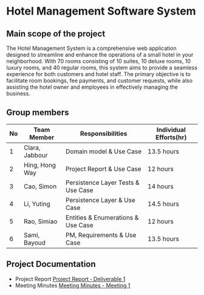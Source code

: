 # Hotel Management Software System

## Main scope of the project
The Hotel Management System is a comprehensive web application designed to streamline and enhance the operations of a small hotel in your neighborhood. With 70 rooms consisting of 10 suites, 10 deluxe rooms, 10 luxury rooms, and 40 regular rooms, this system aims to provide a seamless experience for both customers and hotel staff. The primary objective is to facilitate room bookings, fee payments, and customer requests, while also assisting the hotel owner and employees in effectively managing the business.

## Group members

| No |  Team Member   |     Responsibilities                | Individual Efforts(hr) |
|----|----------------|-------------------------------------|------------------------|
| 1  | Clara, Jabbour | Domain model & Use Case             |         13.5 hours      |
| 2  | Hing, Hong Way | Project Report & Use Case           |         12 hours        |
| 3  | Cao, Simon     | Persistence Layer Tests & Use Case  |         14 hours        |
| 4  | Li, Yuting     | Persistence Layer & Use Case        |         14.5 hours      |
| 5  | Rao, Simiao    | Entities & Enumerations & Use Case  |         12 hours        |
| 6  | Sami, Bayoud   | PM, Requirements & Use Case         |         13.5 hours      |

## Project Documentation
- Project Report [Project Report ‐ Deliverable 1](https://github.com/McGill-ECSE321-Fall2023/project-group-06/wiki/Project-Report#project-report--deliverable-1)
- Meeting Minutes [Meeting Minutes - Meeting 1](https://github.com/McGill-ECSE321-Fall2023/project-group-06/wiki/Meeting-minutes#meeting-minutes---meeting-1)
